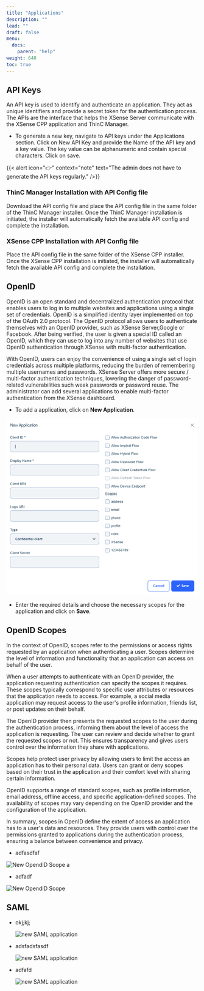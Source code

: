 ```yaml
---
title: "Applications"
description: ""
lead: ""
draft: false
menu: 
  docs:
    parent: "help"
weight: 640
toc: true
---
```

## API Keys

An API key is used to identify and authenticate an application. They act as unique identifiers and provide a secret token for the authentication process. The APIs are the interface that helps the XSense Server communicate with the XSense CPP application and ThinC Manager.

* To generate a new key, navigate to API keys under the Applications section. Click on New API Key and provide the Name of the API key and a key value. The key value can be alphanumeric and contain special characters. Click on save.

{{< alert icon="👉" context="note" text="The admin does not have to generate the API keys regularly." />}}

### ThinC Manager Installation with API Config file

Download the API config file and place the API config file in the same folder of the ThinC Manager installer. Once the ThinC Manager installation is initiated, the installer will automatically fetch the available API config and complete the installation.

### XSense CPP Installation with API Config file

Place the API config file in the same folder of the XSense CPP installer. Once the XSense CPP installation is initiated, the installer will automatically fetch the available API config and complete the installation.

## OpenID

OpenID is an open standard and decentralized authentication protocol that enables users to log in to multiple websites and applications using a single set of credentials. OpenID is a simplified identity layer implemented on top of the OAuth 2.0 protocol. The OpenID protocol allows users to authenticate themselves with an OpenID provider, such as XSense Server,Google or Facebook. After being verified, the user is given a special ID called an OpenID, which they can use to log into any number of websites that use OpenID authentication through XSense with multi-factor authentication.

With OpenID, users can enjoy the convenience of using a single set of login credentials across multiple platforms, reducing the burden of remembering multiple usernames and passwords. XSense Server offers  more secure / multi-factor authentication techniques, lowering the danger of password-related vulnerabilities such weak passwords or password reuse. The administrator can add several applications to enable multi-factor authentication from the XSense dashboard.

* To add a application, click on **New Application**.

![LDAP](images/newopenid.PNG)

* Enter the required details and choose the necessary scopes for the application and click on **Save**.

## OpenID Scopes

In the context of OpenID, scopes refer to the permissions or access rights requested by an application when authenticating a user. Scopes determine the level of information and functionality that an application can access on behalf of the user.

When a user attempts to authenticate with an OpenID provider, the application requesting authentication can specify the scopes it requires. These scopes typically correspond to specific user attributes or resources that the application needs to access. For example, a social media application may request access to the user's profile information, friends list, or post updates on their behalf.

The OpenID provider then presents the requested scopes to the user during the authentication process, informing them about the level of access the application is requesting. The user can review and decide whether to grant the requested scopes or not. This ensures transparency and gives users control over the information they share with applications.

Scopes help protect user privacy by allowing users to limit the access an application has to their personal data. Users can grant or deny scopes based on their trust in the application and their comfort level with sharing certain information.

OpenID supports a range of standard scopes, such as profile information, email address, offline access, and specific application-defined scopes. The availability of scopes may vary depending on the OpenID provider and the configuration of the application.

In summary, scopes in OpenID define the extent of access an application has to a user's data and resources. They provide users with control over the permissions granted to applications during the authentication process, ensuring a balance between convenience and privacy.

* adfasdfaf

![New OpendID Scope](images/OIDCNewScope.png)
a
* adfadf

![New OpendID Scope](images/OIDCScope.png)



## SAML


* okj;kj;

  ![new SAML application](images/SAMLNewApp.png)

* adsfadsfasdf

  ![new SAML application](images/SAMLNewAppconfigsaml.png)

* adfafd

  ![new SAML application](images/SAMLNewAppISC.png)

  
